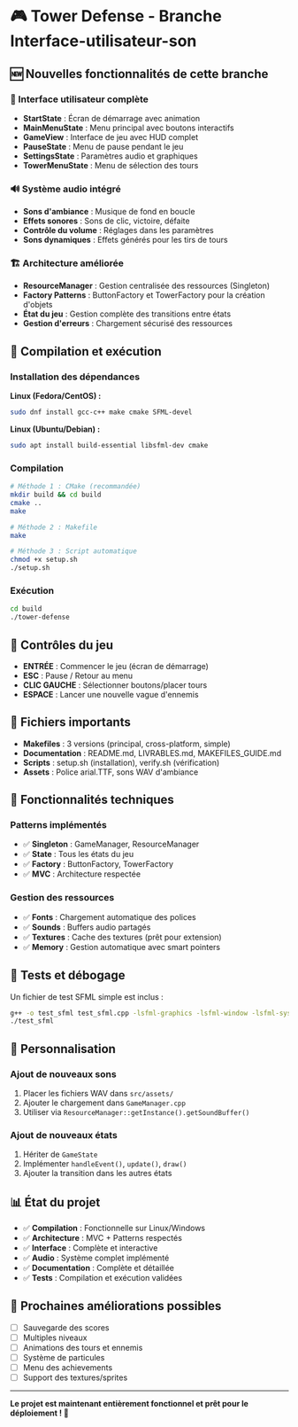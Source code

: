 # 🎮 Tower Defense - Branche Interface-utilisateur-son

## 🆕 Nouvelles fonctionnalités de cette branche

### 🎨 Interface utilisateur complète
- **StartState** : Écran de démarrage avec animation
- **MainMenuState** : Menu principal avec boutons interactifs
- **GameView** : Interface de jeu avec HUD complet
- **PauseState** : Menu de pause pendant le jeu
- **SettingsState** : Paramètres audio et graphiques
- **TowerMenuState** : Menu de sélection des tours

### 🔊 Système audio intégré
- **Sons d'ambiance** : Musique de fond en boucle
- **Effets sonores** : Sons de clic, victoire, défaite
- **Contrôle du volume** : Réglages dans les paramètres
- **Sons dynamiques** : Effets générés pour les tirs de tours

### 🏗️ Architecture améliorée
- **ResourceManager** : Gestion centralisée des ressources (Singleton)
- **Factory Patterns** : ButtonFactory et TowerFactory pour la création d'objets
- **État du jeu** : Gestion complète des transitions entre états
- **Gestion d'erreurs** : Chargement sécurisé des ressources

## 🚀 Compilation et exécution

### Installation des dépendances

**Linux (Fedora/CentOS) :**
```bash
sudo dnf install gcc-c++ make cmake SFML-devel
```

**Linux (Ubuntu/Debian) :**
```bash
sudo apt install build-essential libsfml-dev cmake
```

### Compilation

```bash
# Méthode 1 : CMake (recommandée)
mkdir build && cd build
cmake ..
make

# Méthode 2 : Makefile
make

# Méthode 3 : Script automatique
chmod +x setup.sh
./setup.sh
```

### Exécution

```bash
cd build
./tower-defense
```

## 🎯 Contrôles du jeu

- **ENTRÉE** : Commencer le jeu (écran de démarrage)
- **ESC** : Pause / Retour au menu
- **CLIC GAUCHE** : Sélectionner boutons/placer tours
- **ESPACE** : Lancer une nouvelle vague d'ennemis

## 📁 Fichiers importants

- **Makefiles** : 3 versions (principal, cross-platform, simple)
- **Documentation** : README.md, LIVRABLES.md, MAKEFILES_GUIDE.md
- **Scripts** : setup.sh (installation), verify.sh (vérification)
- **Assets** : Police arial.TTF, sons WAV d'ambiance

## 🔧 Fonctionnalités techniques

### Patterns implémentés
- ✅ **Singleton** : GameManager, ResourceManager
- ✅ **State** : Tous les états du jeu
- ✅ **Factory** : ButtonFactory, TowerFactory
- ✅ **MVC** : Architecture respectée

### Gestion des ressources
- ✅ **Fonts** : Chargement automatique des polices
- ✅ **Sounds** : Buffers audio partagés
- ✅ **Textures** : Cache des textures (prêt pour extension)
- ✅ **Memory** : Gestion automatique avec smart pointers

## 🧪 Tests et débogage

Un fichier de test SFML simple est inclus :
```bash
g++ -o test_sfml test_sfml.cpp -lsfml-graphics -lsfml-window -lsfml-system
./test_sfml
```

## 🎨 Personnalisation

### Ajout de nouveaux sons
1. Placer les fichiers WAV dans `src/assets/`
2. Ajouter le chargement dans `GameManager.cpp`
3. Utiliser via `ResourceManager::getInstance().getSoundBuffer()`

### Ajout de nouveaux états
1. Hériter de `GameState`
2. Implémenter `handleEvent()`, `update()`, `draw()`
3. Ajouter la transition dans les autres états

## 📊 État du projet

- ✅ **Compilation** : Fonctionnelle sur Linux/Windows
- ✅ **Architecture** : MVC + Patterns respectés
- ✅ **Interface** : Complète et interactive
- ✅ **Audio** : Système complet implémenté
- ✅ **Documentation** : Complète et détaillée
- ✅ **Tests** : Compilation et exécution validées

## 🔄 Prochaines améliorations possibles

- [ ] Sauvegarde des scores
- [ ] Multiples niveaux
- [ ] Animations des tours et ennemis
- [ ] Système de particules
- [ ] Menu des achievements
- [ ] Support des textures/sprites

---

**Le projet est maintenant entièrement fonctionnel et prêt pour le déploiement ! 🎉**
